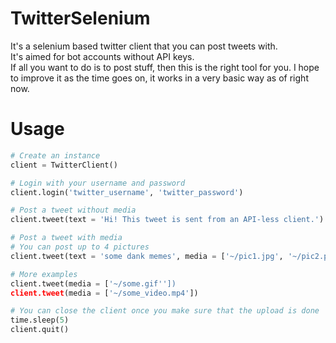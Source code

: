 # TwitterSelenium

It's a selenium based twitter client that you can post tweets with.  
It's aimed for bot accounts without API keys.  
If all you want to do is to post stuff, then this is the right tool for you.
I hope to improve it as the time goes on, it works in a very basic way as of right now.

# Usage
```py
# Create an instance
client = TwitterClient()

# Login with your username and password
client.login('twitter_username', 'twitter_password')

# Post a tweet without media
client.tweet(text = 'Hi! This tweet is sent from an API-less client.')

# Post a tweet with media
# You can post up to 4 pictures
client.tweet(text = 'some dank memes', media = ['~/pic1.jpg', '~/pic2.png'])

# More examples
client.tweet(media = ['~/some.gif''])
client.tweet(media = ['~/some_video.mp4'])

# You can close the client once you make sure that the upload is done
time.sleep(5)
client.quit()
```
